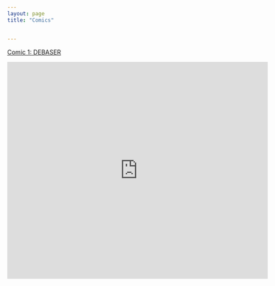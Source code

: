 ```yaml
---
layout: page
title: "Comics"


---
```


[Comic 1: DEBASER](https://debaserpoject.xyz/index.html)

<iframe src="https://docs.google.com/gview?url=https://github.com/SpookySweden/lukekeating.art/blob/master/Luke%20Bater.pdf&embedded=true" style="width:600px; height:500px;" frameborder="0"></iframe>

